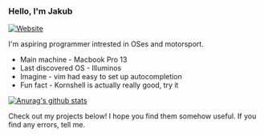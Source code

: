 ### Hello, I'm Jakub
[![Website](https://img.shields.io/badge/change%20da%20world-my%20final%20message-green?style=flat-square&/)](https://github.com/DesantBucie)

I'm aspiring programmer intrested in OSes and motorsport.

* Main machine - Macbook Pro 13
* Last discovered OS - Illuminos
* Imagine - vim had easy to set up autocompletion
* Fun fact - Kornshell is actually really good, try it
 
[![Anurag's github stats](https://github-readme-stats.vercel.app/api?username=DesantBucie&theme=outrun&count_private=true&include_all_commits=true)](https://github.com/DesantBucie)

Check out my projects below! I hope you find them somehow useful. If you find any errors, tell me. 

